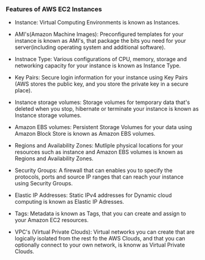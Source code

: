 ### Features of AWS EC2 Instances

* Instance: Virtual Computing Environments is known as Instances.

* AMI's(Amazon Machine Images): Preconfigured templates for your instance is known as AMI's, that package the bits you need for your server(including operating system and additional software).

* Instnace Type: Various configurations of CPU, memory, storage and networking capacity for your instance is known as Instance Type.

* Key Pairs: Secure login information for your instance using Key Pairs (AWS stores the public key, and you store the private key in a secure place).

* Instance storage volumes: Storage volumes for temporary data that's deleted when you stop, hibernate or terminate your instance is known as Instance storage volumes.

* Amazon EBS volumes: Persistent Storage Volumes for your data using Amazon Block Store is known as Amazon EBS volumes.

* Regions and Availability Zones: Mutliple physical locations for your resources such as instance and Amazon EBS volumes is known as Regions and Availability Zones.

* Security Groups: A firewall that can enables you to specify the protocols, ports and source IP ranges that can reach your instance using Security Groups.

* Elastic IP Addresses: Static IPv4 addresses for Dynamic cloud computing is known as Elastic IP Adresses. 

* Tags: Metadata is known as Tags, that you can create and assign to your Amazon EC2 resources.

* VPC's (Virtual Private Clouds): Virtual networks you can create that are logically isolated from the rest fo the AWS Clouds, and that you can optionally connect to your own network, is knonw as Virtual Private Clouds.